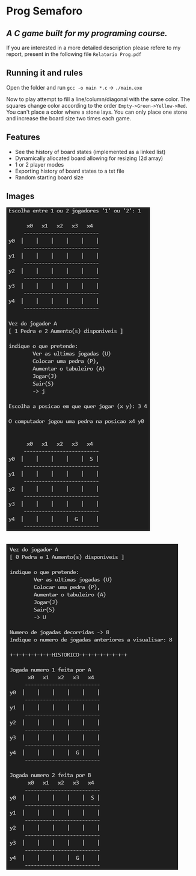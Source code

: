 # Prog Semaforo
## _A C game built for my programing course._

If you are interested in a more detailed description please refere to my report, present in the following file ```Relatorio Prog.pdf```

## Running it and rules

Open the folder and run ``gcc -o main *.c`` -> ``./main.exe``

Now to play attempt to fill a line/column/diagonal with the same color.
The squares change color according to the order ````Empty->Green->Yellow->Red````.
You can't place a color where a stone lays.
You can only place one stone and increase the board size two times each game.


## Features
- See the history of board states (implemented as a linked list)
- Dynamically allocated board allowing for resizing (2d array)
- 1 or 2 player modes
- Exporting history of board states to a txt file
- Random starting board size


## Images


![alt text](https://github.com/gugajazz/Prog-Semaforo/blob/main/imgs/jogar.png?raw=true)
<br><br>

![alt text](https://github.com/gugajazz/Prog-Semaforo/blob/main/imgs/historico.png?raw=true)

